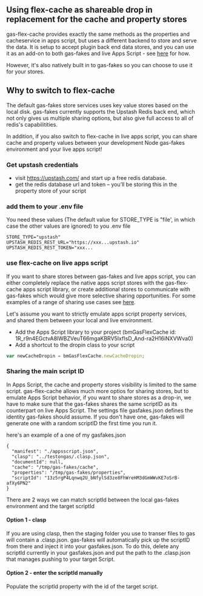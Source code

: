## Using flex-cache as shareable drop in replacement for the cache and property stores

gas-flex-cache provides exactly the same methods as the properties and cacheservice in apps script, but uses a different backend to store and serve the data. It is setup to accept plugin back end data stores, and you can use it as an add-on to both gas-fakes and live Apps Script - see [here](https://ramblings.mcpher.com/supercharge-your-google-apps-script-caching-with-gasflexcache/) for how. 

However, it's also natively built in to gas-fakes so you can choose to use it for your stores.

## Why to switch to flex-cache

 The default gas-fakes store services uses key value stores based on the local disk. gas-fakes currently supports the Upstash Redis back end, which not only gives us multiple sharing options, but also give full access to all of redis's capabilitities.

 In addition, if you also switch to flex-cache in live apps script, you can share cache and property values between your development Node gas-fakes environment and your live apps script!

### Get upstash credentials

- visit https://upstash.com/ and start up a free redis database.
- get the redis database url and token – you’ll be storing this in the property store of your script

### add them to your .env file

You need these values (The default value for STORE_TYPE is "file', in which case the other values are ignored) to you .env file

```env
STORE_TYPE="upstash"
UPSTASH_REDIS_REST_URL="https://xxx...upstash.io"
UPSTASH_REDIS_REST_TOKEN="xxx...
```

### use flex-cache on live apps script

If you want to share stores between gas-fakes and live apps script, you can either completely replace the native apps script stores with the gas-flex-cache apps script library, or create  additional stores to communicate with gas-fakes which would give more selective sharing opportunities. For some examples of a range of sharing use cases see [here](https://ramblings.mcpher.com/supercharge-your-google-apps-script-caching-with-gasflexcache/).

Let's assume you want to strictly emulate apps script property services, and shared them between your local and live environment.

- Add the Apps Script library to your project (bmGasFlexCache id: 1R_r9n4EGctvA8lWBZVeuT66mgaKBRV5IxfIsD_And-ra2H16iNXVWva0)
- Add a shortcut to the dropin class to your script
```javascript
var newCacheDropin = bmGasFlexCache.newCacheDropin;
```

### Sharing the main script ID

In Apps Script, the cache and property stores visibility is limited to the same script. gas-flex-cache allows much more optios for sharing stores, but to emulate Apps Script behavior, if you want to share stores as a drop-in, we have to make sure that the gas-fakes shares the same scriptID as its counterpart on live Apps Script. The settings file gasfakes.json defines the identity gas-fakes should assume. If you don't have one, gas-fakes will generate one with a random scriptID the first time you run it.

here's an example of a one of my gasfakes.json
````
{
  "manifest": "./appsscript.json",
  "clasp": "../testongas/.clasp.json",
  "documentId": null,
  "cache": "/tmp/gas-fakes/cache",
  "properties": "/tmp/gas-fakes/properties",
  "scriptId": "13z5rgP4Lqnwq2U_bNfylSd3ze8FhWreHM3dGmWWvKE7oSrB-afXy6PN2"
}
````

There are 2 ways we can match scriptId between the local gas-fakes environment and the target scriptId

#### Option 1 - clasp

If you are using clasp, then the staging folder you use to transer files to gas will contain a .clasp.json. gas-fakes will automatically pick up the scriptID from there and inject it into your gasfakes.json. To do this, delete any scriptId currently in your gasfakes.json and put the path to the .clasp.json that manages pushing to your target Script.

#### Option 2 - enter the scriptId manually

Populate the scriptId property with the id of the target script.



